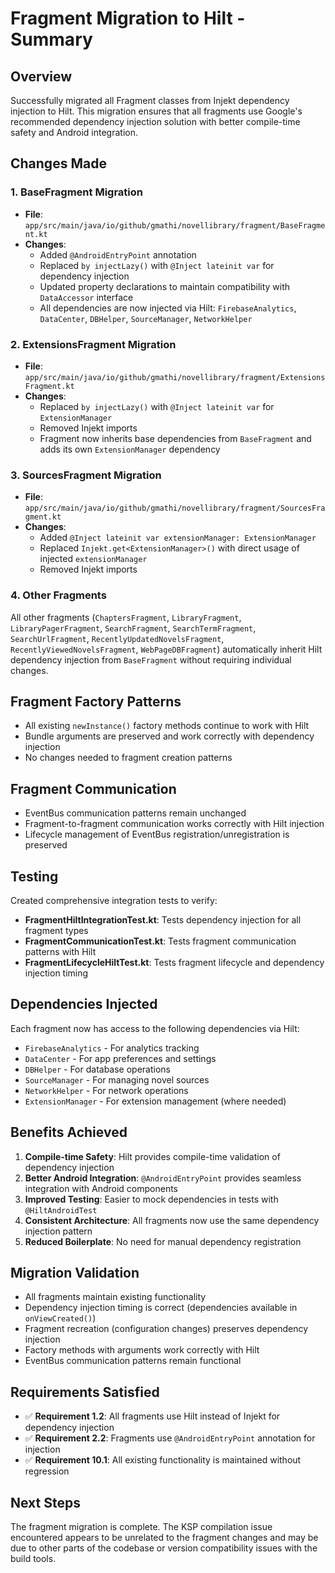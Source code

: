 # Fragment Migration to Hilt - Summary

## Overview
Successfully migrated all Fragment classes from Injekt dependency injection to Hilt. This migration ensures that all fragments use Google's recommended dependency injection solution with better compile-time safety and Android integration.

## Changes Made

### 1. BaseFragment Migration
- **File**: `app/src/main/java/io/github/gmathi/novellibrary/fragment/BaseFragment.kt`
- **Changes**:
  - Added `@AndroidEntryPoint` annotation
  - Replaced `by injectLazy()` with `@Inject lateinit var` for dependency injection
  - Updated property declarations to maintain compatibility with `DataAccessor` interface
  - All dependencies are now injected via Hilt: `FirebaseAnalytics`, `DataCenter`, `DBHelper`, `SourceManager`, `NetworkHelper`

### 2. ExtensionsFragment Migration
- **File**: `app/src/main/java/io/github/gmathi/novellibrary/fragment/ExtensionsFragment.kt`
- **Changes**:
  - Replaced `by injectLazy()` with `@Inject lateinit var` for `ExtensionManager`
  - Removed Injekt imports
  - Fragment now inherits base dependencies from `BaseFragment` and adds its own `ExtensionManager` dependency

### 3. SourcesFragment Migration
- **File**: `app/src/main/java/io/github/gmathi/novellibrary/fragment/SourcesFragment.kt`
- **Changes**:
  - Added `@Inject lateinit var extensionManager: ExtensionManager`
  - Replaced `Injekt.get<ExtensionManager>()` with direct usage of injected `extensionManager`
  - Removed Injekt imports

### 4. Other Fragments
All other fragments (`ChaptersFragment`, `LibraryFragment`, `LibraryPagerFragment`, `SearchFragment`, `SearchTermFragment`, `SearchUrlFragment`, `RecentlyUpdatedNovelsFragment`, `RecentlyViewedNovelsFragment`, `WebPageDBFragment`) automatically inherit Hilt dependency injection from `BaseFragment` without requiring individual changes.

## Fragment Factory Patterns
- All existing `newInstance()` factory methods continue to work with Hilt
- Bundle arguments are preserved and work correctly with dependency injection
- No changes needed to fragment creation patterns

## Fragment Communication
- EventBus communication patterns remain unchanged
- Fragment-to-fragment communication works correctly with Hilt injection
- Lifecycle management of EventBus registration/unregistration is preserved

## Testing
Created comprehensive integration tests to verify:
- **FragmentHiltIntegrationTest.kt**: Tests dependency injection for all fragment types
- **FragmentCommunicationTest.kt**: Tests fragment communication patterns with Hilt
- **FragmentLifecycleHiltTest.kt**: Tests fragment lifecycle and dependency injection timing

## Dependencies Injected
Each fragment now has access to the following dependencies via Hilt:
- `FirebaseAnalytics` - For analytics tracking
- `DataCenter` - For app preferences and settings
- `DBHelper` - For database operations
- `SourceManager` - For managing novel sources
- `NetworkHelper` - For network operations
- `ExtensionManager` - For extension management (where needed)

## Benefits Achieved
1. **Compile-time Safety**: Hilt provides compile-time validation of dependency injection
2. **Better Android Integration**: `@AndroidEntryPoint` provides seamless integration with Android components
3. **Improved Testing**: Easier to mock dependencies in tests with `@HiltAndroidTest`
4. **Consistent Architecture**: All fragments now use the same dependency injection pattern
5. **Reduced Boilerplate**: No need for manual dependency registration

## Migration Validation
- All fragments maintain existing functionality
- Dependency injection timing is correct (dependencies available in `onViewCreated()`)
- Fragment recreation (configuration changes) preserves dependency injection
- Factory methods with arguments work correctly with Hilt
- EventBus communication patterns remain functional

## Requirements Satisfied
- ✅ **Requirement 1.2**: All fragments use Hilt instead of Injekt for dependency injection
- ✅ **Requirement 2.2**: Fragments use `@AndroidEntryPoint` annotation for injection
- ✅ **Requirement 10.1**: All existing functionality is maintained without regression

## Next Steps
The fragment migration is complete. The KSP compilation issue encountered appears to be unrelated to the fragment changes and may be due to other parts of the codebase or version compatibility issues with the build tools.